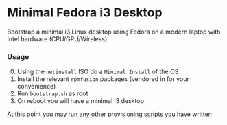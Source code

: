 # Minimal Fedora i3 Desktop

Bootstrap a minimal i3 Linux desktop using Fedora on a modern laptop with Intel hardware (CPU/GPU/Wireless)

### Usage

0. Using the `netinstall` ISO do a `Minimal Install` of the OS
1. Install the relevant `rpmfusion` packages (vendored in for your convenience)
2. Run `bootstrap.sh` as root
3. On reboot you will have a minimal i3 desktop

At this point you may run any other provisioning scripts you have written
